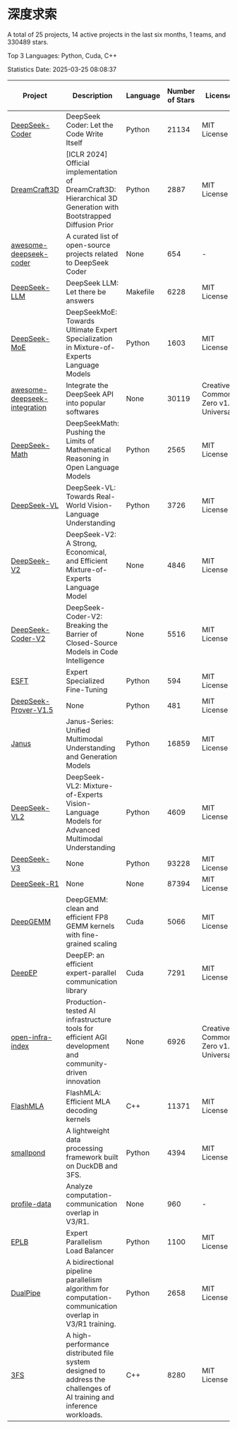 # 深度求索

A total of 25 projects, 14 active projects in the last six months, 1 teams, and 330489 stars.

Top 3 Languages: Python, Cuda, C++

Statistics Date: 2025-03-25 08:08:37

| Project | Description | Language | Number of Stars | License | Creation Date | Last Updated Date | Last Pushed Date |
| --- | --- | --- | --- | --- | --- | --- | --- |
| [DeepSeek-Coder](https://github.com/deepseek-ai/DeepSeek-Coder) | DeepSeek Coder: Let the Code Write Itself | Python | 21134 | MIT License | 2023-10-20 | 2025-03-25 | 2024-05-21 |
| [DreamCraft3D](https://github.com/deepseek-ai/DreamCraft3D) | [ICLR 2024] Official implementation of DreamCraft3D: Hierarchical 3D Generation with Bootstrapped Diffusion Prior | Python | 2887 | MIT License | 2023-10-23 | 2025-03-24 | 2024-08-21 |
| [awesome-deepseek-coder](https://github.com/deepseek-ai/awesome-deepseek-coder) | A curated list of open-source projects related to DeepSeek Coder | None | 654 | - | 2023-11-06 | 2025-03-23 | 2024-04-03 |
| [DeepSeek-LLM](https://github.com/deepseek-ai/DeepSeek-LLM) | DeepSeek LLM: Let there be answers | Makefile | 6228 | MIT License | 2023-11-29 | 2025-03-25 | 2024-02-04 |
| [DeepSeek-MoE](https://github.com/deepseek-ai/DeepSeek-MoE) | DeepSeekMoE: Towards Ultimate Expert Specialization in Mixture-of-Experts Language Models | Python | 1603 | MIT License | 2024-01-02 | 2025-03-24 | 2024-01-16 |
| [awesome-deepseek-integration](https://github.com/deepseek-ai/awesome-deepseek-integration) | Integrate the DeepSeek API into popular softwares | None | 30119 | Creative Commons Zero v1.0 Universal | 2024-01-11 | 2025-03-25 | 2025-03-24 |
| [DeepSeek-Math](https://github.com/deepseek-ai/DeepSeek-Math) | DeepSeekMath: Pushing the Limits of Mathematical Reasoning in Open Language Models | Python | 2565 | MIT License | 2024-02-05 | 2025-03-25 | 2024-04-15 |
| [DeepSeek-VL](https://github.com/deepseek-ai/DeepSeek-VL) | DeepSeek-VL: Towards Real-World Vision-Language Understanding | Python | 3726 | MIT License | 2024-03-07 | 2025-03-25 | 2024-04-24 |
| [DeepSeek-V2](https://github.com/deepseek-ai/DeepSeek-V2) | DeepSeek-V2: A Strong, Economical, and Efficient Mixture-of-Experts Language Model | None | 4846 | MIT License | 2024-04-22 | 2025-03-24 | 2024-09-25 |
| [DeepSeek-Coder-V2](https://github.com/deepseek-ai/DeepSeek-Coder-V2) | DeepSeek-Coder-V2: Breaking the Barrier of Closed-Source Models in Code Intelligence | None | 5516 | MIT License | 2024-06-14 | 2025-03-25 | 2024-09-24 |
| [ESFT](https://github.com/deepseek-ai/ESFT) | Expert Specialized Fine-Tuning | Python | 594 | MIT License | 2024-07-04 | 2025-03-24 | 2024-09-22 |
| [DeepSeek-Prover-V1.5](https://github.com/deepseek-ai/DeepSeek-Prover-V1.5) | None | Python | 481 | MIT License | 2024-08-15 | 2025-03-23 | 2024-08-16 |
| [Janus](https://github.com/deepseek-ai/Janus) | Janus-Series: Unified Multimodal Understanding and Generation Models | Python | 16859 | MIT License | 2024-10-18 | 2025-03-25 | 2025-02-01 |
| [DeepSeek-VL2](https://github.com/deepseek-ai/DeepSeek-VL2) | DeepSeek-VL2: Mixture-of-Experts Vision-Language Models for Advanced Multimodal Understanding | Python | 4609 | MIT License | 2024-12-13 | 2025-03-25 | 2025-02-26 |
| [DeepSeek-V3](https://github.com/deepseek-ai/DeepSeek-V3) | None | Python | 93228 | MIT License | 2024-12-26 | 2025-03-25 | 2025-03-16 |
| [DeepSeek-R1](https://github.com/deepseek-ai/DeepSeek-R1) | None | None | 87394 | MIT License | 2025-01-20 | 2025-03-25 | 2025-02-24 |
| [DeepGEMM](https://github.com/deepseek-ai/DeepGEMM) | DeepGEMM: clean and efficient FP8 GEMM kernels with fine-grained scaling | Cuda | 5066 | MIT License | 2025-02-13 | 2025-03-25 | 2025-03-25 |
| [DeepEP](https://github.com/deepseek-ai/DeepEP) | DeepEP: an efficient expert-parallel communication library | Cuda | 7291 | MIT License | 2025-02-17 | 2025-03-25 | 2025-03-25 |
| [open-infra-index](https://github.com/deepseek-ai/open-infra-index) | Production-tested AI infrastructure tools for efficient AGI development and community-driven innovation | None | 6926 | Creative Commons Zero v1.0 Universal | 2025-02-21 | 2025-03-25 | 2025-03-04 |
| [FlashMLA](https://github.com/deepseek-ai/FlashMLA) | FlashMLA: Efficient MLA decoding kernels | C++ | 11371 | MIT License | 2025-02-21 | 2025-03-25 | 2025-03-01 |
| [smallpond](https://github.com/deepseek-ai/smallpond) | A lightweight data processing framework built on DuckDB and 3FS. | Python | 4394 | MIT License | 2025-02-24 | 2025-03-25 | 2025-03-05 |
| [profile-data](https://github.com/deepseek-ai/profile-data) | Analyze computation-communication overlap in V3/R1. | None | 960 | - | 2025-02-26 | 2025-03-25 | 2025-03-21 |
| [EPLB](https://github.com/deepseek-ai/EPLB) | Expert Parallelism Load Balancer | Python | 1100 | MIT License | 2025-02-26 | 2025-03-25 | 2025-03-24 |
| [DualPipe](https://github.com/deepseek-ai/DualPipe) | A bidirectional pipeline parallelism algorithm for computation-communication overlap in V3/R1 training. | Python | 2658 | MIT License | 2025-02-26 | 2025-03-25 | 2025-03-10 |
| [3FS](https://github.com/deepseek-ai/3FS) |  A high-performance distributed file system designed to address the challenges of AI training and inference workloads.  | C++ | 8280 | MIT License | 2025-02-27 | 2025-03-25 | 2025-03-20 |
